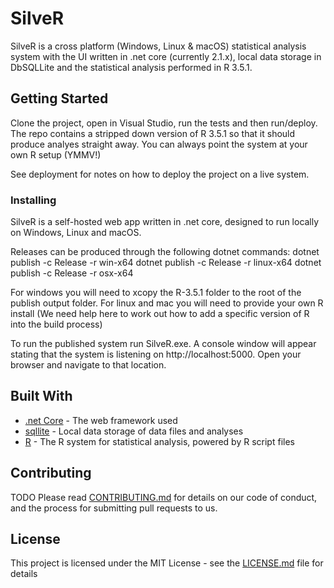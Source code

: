 # SilveR

SilveR is a cross platform (Windows, Linux & macOS) statistical analysis system with the UI written in .net core (currently 2.1.x), local data storage in DbSQLLite and the statistical analysis performed in R 3.5.1.

## Getting Started

Clone the project, open in Visual Studio, run the tests and then run/deploy. The repo contains a stripped down version of R 3.5.1 so that it should produce analyes straight away. You can always point the system at your own R setup (YMMV!)

See deployment for notes on how to deploy the project on a live system.

### Installing

SilveR is a self-hosted web app written in .net core, designed to run locally on Windows, Linux and macOS.

Releases can be produced through the following dotnet commands:
dotnet publish -c Release -r win-x64
dotnet publish -c Release -r linux-x64
dotnet publish -c Release -r osx-x64 

For windows you will need to xcopy the R-3.5.1 folder to the root of the publish output folder. For linux and mac you will need to provide your own R install (We need help here to work out how to add a specific version of R into the build process)

To run the published system run SilveR.exe. A console window will appear stating that the system is listening on http://localhost:5000. Open your browser and navigate to that location.




## Built With

* [.net Core](https://dotnet.microsoft.com/download) - The web framework used
* [sqllite](https://www.nuget.org/packages/Microsoft.Data.Sqlite.Core/) - Local data storage of data files and analyses
* [R](https://www.r-project.org/) - The R system for statistical analysis, powered by R script files

## Contributing

TODO 
Please read [CONTRIBUTING.md](https://gist.github.com/PurpleBooth/b24679402957c63ec426) for details on our code of conduct, and the process for submitting pull requests to us.

## License

This project is licensed under the MIT License - see the [LICENSE.md](LICENSE.md) file for details
